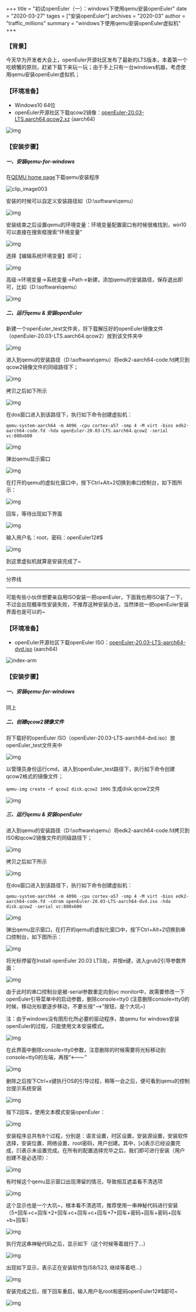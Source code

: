 +++
title = "初试openEuler（一）：windows下使用qemu安装openEuler"
date = "2020-03-27"
tages = ["安装openEuler"]
archives = "2020-03"
author = "traffic_millions"
summary = "windows下使用qemu安装openEuler虚拟机"
+++

### 【背景】
今天华为开发者大会上，openEuler开源社区发布了最新的LTS版本，本着第一个吃螃蟹的原则，赶紧下载下来玩一玩；由于手上只有一台windows机器，考虑使用qemu安装openEuler虚拟机；

### 【环境准备】
- Windows10 64位
- openEuler开源社区下载qcow2镜像：[openEuler-20.03-LTS.aarch64.qcow2.xz](http://repo.openeuler.org/openEuler-20.03-LTS/virtual_machine_img/aarch64/openEuler-20.03-LTS.aarch64.qcow2.xz) (aarch64)


![img](../2020-03-27-qemu-media/download_qcow2.png "download_qcow2.png")

### 【安装步骤】

##### 一、安装qemu-for-windows

在[QEMU home page](https://qemu.weilnetz.de/w64/2019/)下载qemu安装程序

![clip_image003](../2020-03-27-qemu-media/clip_image003.png "clip_image003.png")

安装的时候可以自定义安装路径如（D:\software\qemu）

![img](../2020-03-27-qemu-media/clip_image005.png "clip_image005.png")

安装结束之后设置qemu的环境变量：环境变量配置窗口有时候很难找到，win10可以直接在搜索框搜索“环境变量”

![img](../2020-03-27-qemu-media/clip_image007.png "clip_image007.png")

选择【编辑系统环境变量】即可；

![img](../2020-03-27-qemu-media/clip_image009.png "clip_image009.png")

高级->环境变量->系统变量->Path->新建，添加qemu的安装路径，保存退出即可，比如（D:\software\qemu）

![img](../2020-03-27-qemu-media/clip_image011.png "clip_image011.png")

##### 二、运行qemu & 安装openEuler

新建一个openEuler_test文件夹，将下载解压好的openEuler镜像文件（openEuler-20.03-LTS.aarch64.qcow2）放到该文件夹中

![img](../2020-03-27-qemu-media/show_qcow2.png "show_qcow2.png")

进入到qemu的安装路径（D:\software\qemu）将edk2-aarch64-code.fd拷贝到qcow2镜像文件的同级路径下；

![img](../2020-03-27-qemu-media/clip_image014.png "clip_image014.png")

拷贝之后如下所示

![img](../2020-03-27-qemu-media/qcow2_fd.png "qcow2_fd.png")

在dos窗口进入到该路径下，执行如下命令创建虚拟机：

`qemu-system-aarch64 -m 4096 -cpu cortex-a57 -smp 4 -M virt -bios edk2-aarch64-code.fd -hda openEuler-20.03-LTS.aarch64.qcow2 -serial vc:800x600`

![img](../2020-03-27-qemu-media/exec_qcow2_to_create.png "exec_qcow2_to_create.png")

弹出qemu显示窗口

![img](../2020-03-27-qemu-media/clip_image017.png "clip_image017.png")

在打开的qemu的虚拟化窗口中，按下Ctrl+Alt+2切换到串口控制台，如下图所示：

![img](../2020-03-27-qemu-media/qcow2_install_show.png "qcow2_install_show.png")

回车，等待出现如下界面

![img](../2020-03-27-qemu-media/wait_login.png "wait_login.png")

输入用户名：root，密码：openEuler12#$

![img](../2020-03-27-qemu-media/qcow2_install_done.png "qcow2_install_done.png")

到这里虚拟机就算是安装完成了~



---

分界线

---



可能有些小伙伴想要亲自用ISO安装一把openEuler，下面我也用ISO装了一下，不过会出现概率性安装失败，不推荐这种安装办法，当然体验一把openEuler安装界面也是可以的~

### 【环境准备】

- openEuler开源社区下载openEuler ISO：[openEuler-20.03-LTS-aarch64-dvd.iso](https://repo.openeuler.org/openEuler-20.03-LTS/ISO/aarch64/openEuler-20.03-LTS-aarch64-dvd.iso) (aarch64)

![index-arm](../2020-03-27-qemu-media/index-arm.png "index-arm.png")

### 【安装步骤】

##### 一、安装qemu-for-windows

同上

##### 二、创建qcow2镜像文件

将下载好的openEuler ISO（openEuler-20.03-LTS-aarch64-dvd.iso）放openEuler_test文件夹中

![img](../2020-03-27-qemu-media/put_iso.png "put_iso.png")

以管理员身份运行cmd，进入到openEuler_test路径下，执行如下命令创建qcow2格式的镜像文件；

`qemu-img create –f qcow2 disk.qcow2 100G`  生成disk.qcow2文件

![img](../2020-03-27-qemu-media/generate_qcow2.png "generate_qcow2.png")

##### 三、运行qemu & 安装openEuler

进入到qemu的安装路径（D:\software\qemu）将edk2-aarch64-code.fd拷贝到ISO和qcow2镜像文件的同级路径下；

![img](../2020-03-27-qemu-media/clip_image014.png "clip_image014.png")

拷贝之后如下所示

![img](../2020-03-27-qemu-media/copy_fd.png "copy_fd.png")

在dos窗口进入到该路径下，执行如下命令创建虚拟机：

`qemu-system-aarch64 -m 4096 -cpu cortex-a57 -smp 4 -M virt -bios edk2-aarch64-code.fd -cdrom openEuler-20.03-LTS-aarch64-dvd.iso -hda disk.qcow2 -serial vc:800x600`

![img](../2020-03-27-qemu-media/exec_iso.png "exec_iso.png")

弹出qemu显示窗口，在打开的qemu的虚拟化窗口中，按下Ctrl+Alt+2切换到串口控制台，如下图所示：

![img](../2020-03-27-qemu-media/clip_image017.png "clip_image017.png")

将光标停留在Install openEuler 20.03 LTS处，并按e键，进入grub2引导参数界面：

![img](../2020-03-27-qemu-media/clip_image018.png "clip_image018.png")

由于此时的串口控制台是被-serial参数重定向到vc monitor中，故需要修改一下openEuler引导菜单中的启动参数，删除console=tty0  (注意删除console=tty0的时候，移动光标要逐步移动，不要长按“—>”按钮，是个大坑~) 

注：由于windows没有图形化所必要的驱动程序，故qemu for windows安装openEuler的过程，只能使用文本安装模式。

![img](https://media.giphy.com/media/ZeX112ImfdnHvYv7Z0/giphy.gif)

在此界面中删除console=tty0参数，注意删除的时候需要将光标移动到console=tty0的左端，再按“<---”

![img](../2020-03-27-qemu-media/clip_image020.png "clip_image020.png")

删除之后按下Ctrl+x键执行OS的引导过程，稍等一会之后，便可看到qemu的控制台提示系统安装

![img](../2020-03-27-qemu-media/clip_image021.png "clip_image021.png")

按下2回车，使用文本模式安装openEuler：

![img](../2020-03-27-qemu-media/clip_image022.png "clip_image022.png")

安装程序总共有8个过程，分别是：语言设置，时区设置，安装源设置，安装软件选择，安装位置，网络设置，root密码，用户创建。其中，[x]表示已经设置完成，[!]表示未设置完成。在所有的配置选择完毕之后，我们即可进行安装（用户创建不是必选项）：

![img](../2020-03-27-qemu-media/clip_image023.png "clip_image023.png")

有时候这个qemu显示窗口出现滞留的情况，导致相互遮盖看不清选项 

![img](../2020-03-27-qemu-media/clip_image024.png "clip_image024.png")

这个显示也是一个大坑~，根本看不清选项，推荐使用一串神秘代码进行安装（5+回车+c+回车+2+回车+c+回车+c+回车+7+回车+密码+回车+密码+回车+b+回车）

![img](https://media.giphy.com/media/RiWWsA60e3bXrwrdb9/giphy.gif)

执行完这串神秘代码之后，显示如下（这个时候等着就行了…）

![img](../2020-03-27-qemu-media/clip_image025.png "clip_image025.png")

出现如下显示，表示正在安装软件包(58/523, 继续等着吧…）

![img](../2020-03-27-qemu-media/clip_image026.png "clip_image026.png")

安装完成之后，按下回车重启，输入用户名root和密码openEuler12#$即可~

![img](../2020-03-27-qemu-media/ended.png "ended.png")